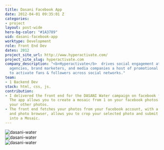 ```yaml
---
title: Dasani Facebook App
date: 2012-04-01 09:35:01 Z
categories:
- project
layout: post-wide
hero-bg-color: "#1A3789"
uid: dasani-facebook-app
worktype: Development
role: Front End Dev
dates: 2012
project_site_url: http://www.hyperactivate.com/
project_site_slug: hyperactivate.com
company_description: "<b>Hyperactivate</b>  drives social engagement at scale, offering
  agencies, brand marketers, and media companies a host of promotional sharing applications
  to activate fans & followers across social networks."
team:
- 1 Backend Dev
stack: html, css, js.
contribution:
- I delivered the front end for the DASANI Water campaign on facebook for HastTagArt.
  The app allows you to create a mosaic from 1 on your facebook photos out of all
  your other photos.
- The front end fetches your photos from your facebook account, with a custom album
  and photo browser, allows you to crop your selected photo and submit it to be made
  into a Mosaic.
---
```


<div class="showcase">
	<img src="/img/dasani-facebook-app/dasani-water-1.jpg" alt="dasani-water"><br/>
	<img src="/img/dasani-facebook-app/dasani-water-2.jpg" alt="dasani-water"><br/>
	<img src="/img/dasani-facebook-app/dasani-water-3.jpg" alt="dasani-water">
</div>